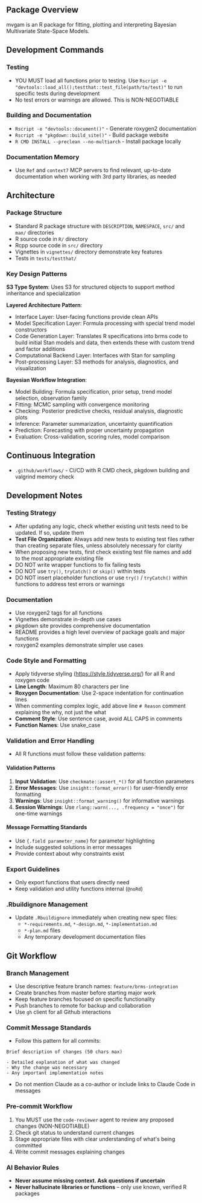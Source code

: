 ## Package Overview

mvgam is an R package for fitting, plotting and interpreting Bayesian Multivariate State-Space Models.

## Development Commands

### Testing
- YOU MUST load all functions prior to testing. Use `Rscript -e "devtools::load_all();testthat::test_file(path/to/test)"` to run specific tests during development
- No test errors or warnings are allowed. This is NON-NEGOTIABLE

### Building and Documentation
- `Rscript -e "devtools::document()"` - Generate roxygen2 documentation
- `Rscript -e "pkgdown::build_site()"` - Build package website
- `R CMD INSTALL --preclean --no-multiarch` - Install package locally

### Documentation Memory
- Use `Ref` and `context7` MCP servers to find relevant, up-to-date documentation when working with 3rd party libraries, as needed

## Architecture

### Package Structure
- Standard R package structure with `DESCRIPTION`, `NAMESPACE`, `src/` and `man/` directories
- R source code in `R/` directory
- Rcpp source code in `src/` directory
- Vignettes in `vignettes/` directory demonstrate key features
- Tests in `tests/testthat/`

### Key Design Patterns

**S3 Type System**: Uses S3 for structured objects to support method inheritance and specialization

**Layered Architecture Pattern**:
- Interface Layer: User-facing functions provide clean APIs
- Model Specification Layer: Formula processing with special trend model constructors
- Code Generation Layer: Translates R specifications into brms code to build initial Stan models and data, then extends these with custom trend and factor additions
- Computational Backend Layer: Interfaces with Stan for sampling
- Post-processing Layer: S3 methods for analysis, diagnostics, and visualization

**Bayesian Workflow Integration**:
- Model Building: Formula specification, prior setup, trend model selection, observation family
- Fitting: MCMC sampling with convergence monitoring
- Checking: Posterior predictive checks, residual analysis, diagnostic plots
- Inference: Parameter summarization, uncertainty quantification
- Prediction: Forecasting with proper uncertainty propagation
- Evaluation: Cross-validation, scoring rules, model comparison
  
## Continuous Integration
- `.github/workflows/` - CI/CD with R CMD check, pkgdown building and valgrind memory check

## Development Notes

### Testing Strategy
- After updating any logic, check whether existing unit tests need to be updated. If so, update them
- **Test File Organization**: Always add new tests to existing test files rather than creating separate files, unless absolutely necessary for clarity
- When proposing new tests, first check existing test file names and add to the most appropriate existing file
- DO NOT write wrapper functions to fix failing tests
- DO NOT use `try()`, `tryCatch()` or `skip()` within tests
- DO NOT insert placeholder functions or use `try()` / `tryCatch()` within functions to address test errors or warnings

### Documentation
- Use roxygen2 tags for all functions
- Vignettes demonstrate in-depth use cases
- pkgdown site provides comprehensive documentation
- README provides a high level overview of package goals and major functions
- roxygen2 examples demonstrate simpler use cases

### Code Style and Formatting
- Apply tidyverse styling (https://style.tidyverse.org/) for all R and roxygen code
- **Line Length**: Maximum 80 characters per line
- **Roxygen Documentation**: Use 2-space indentation for continuation lines
- When commenting complex logic, add above line `# Reason` comment explaining the why, not just the what
- **Comment Style**: Use sentence case, avoid ALL CAPS in comments
- **Function Names**: Use snake_case

### Validation and Error Handling
- All R functions must follow these validation patterns:

#### Validation Patterns
1. **Input Validation**: Use `checkmate::assert_*()` for all function parameters
2. **Error Messages**: Use `insight::format_error()` for user-friendly error formatting
3. **Warnings**: Use `insight::format_warning()` for informative warnings
4. **Session Warnings**: Use `rlang::warn(..., .frequency = "once")` for one-time warnings

#### Message Formatting Standards
- Use `{.field parameter_name}` for parameter highlighting
- Include suggested solutions in error messages
- Provide context about why constraints exist

### Export Guidelines
- Only export functions that users directly need
- Keep validation and utility functions internal (`@noRd`)

### .Rbuildignore Management
- Update `.Rbuildignore` immediately when creating new spec files:
  - `*-requirements.md`, `*-design.md`, `*-implementation.md`
  - `*-plan.md` files
  - Any temporary development documentation files

## Git Workflow

### Branch Management
- Use descriptive feature branch names: `feature/brms-integration`
- Create branches from master before starting major work
- Keep feature branches focused on specific functionality
- Push branches to remote for backup and collaboration
- Use `gh` client for all Github interactions

### Commit Message Standards
- Follow this pattern for all commits:
```
Brief description of changes (50 chars max)

- Detailed explanation of what was changed
- Why the change was necessary  
- Any important implementation notes
```
- Do not mention Claude as a co-author or include links to Claude Code in messages

### Pre-commit Workflow
1. You MUST use the `code-reviewer` agent to review any proposed changes (NON-NEGOTIABLE)
2. Check git status to understand current changes
3. Stage appropriate files with clear understanding of what's being committed
4. Write commit messages explaining changes

### AI Behavior Rules
- **Never assume missing context. Ask questions if uncertain**
- **Never hallucinate libraries or functions** – only use known, verified R packages
